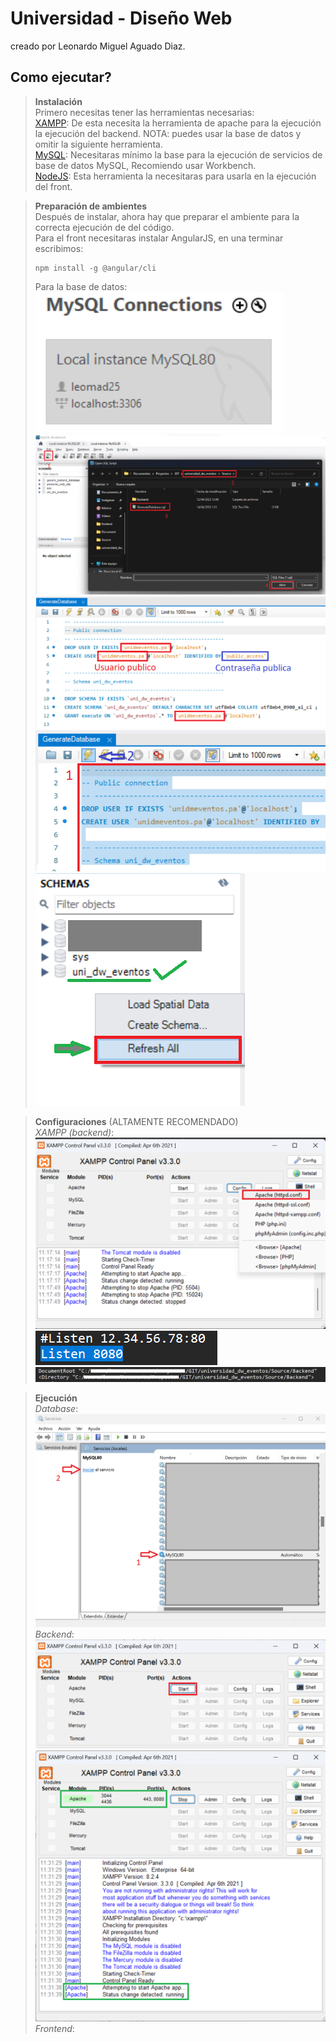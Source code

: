 # Universidad - Diseño Web
creado por Leonardo Miguel Aguado Diaz.  
## Como ejecutar?  
> **Instalación**  
> Primero necesitas tener las herramientas necesarias:  
> [XAMPP](https://www.apachefriends.org/es/index.html): De esta necesita la herramienta de apache para la ejecución la ejecución del backend. NOTA: puedes usar la base de datos y omitir la siguiente herramienta.  
> [MySQL](https://dev.mysql.com/downloads/mysql): Necesitaras mínimo la base para la ejecución de servicios de base de datos MySQL, Recomiendo usar Workbench.  
> [NodeJS](https://nodejs.org/es/download): Esta herramienta la necesitaras para usarla en la ejecución del front.

> **Preparación de ambientes**  
> Después de instalar, ahora hay que preparar el ambiente para la correcta ejecución de del código.  
> Para el front necesitaras instalar AngularJS, en una terminar escribimos:
> ```
> npm install -g @angular/cli
> ```
> Para la base de datos:  
> ![image](Document/Capturas%20de%20pantalla/Base%20de%20datos/ConectarseALaBaseDeDatos.png)  
> ![image](Document/Capturas%20de%20pantalla/Base%20de%20datos/AbrirScript.png)  
> ![image](Document/Capturas%20de%20pantalla/Base%20de%20datos/EdicionDeUsuario.png)  
> ![image](Document/Capturas%20de%20pantalla/Base%20de%20datos/EjecucionDeScript.png)  
> ![image](Document/Capturas%20de%20pantalla/Base%20de%20datos/CheckScript.png)  

> **Configuraciones** (ALTAMENTE RECOMENDADO)  
> *XAMPP (backend)*:  
> ![image](Document/Capturas%20de%20pantalla/Backend/AccederConfig.png)  
> ![image](Document/Capturas%20de%20pantalla/Backend/editPort.png)  
> ![image](Document/Capturas%20de%20pantalla/Backend/editFolder.png)  

> **Ejecución**  
> *Database*:  
> ![image](Document/Capturas%20de%20pantalla/Base%20de%20datos/init/startMySQL.png)  
> *Backend*:  
> ![image](Document/Capturas%20de%20pantalla/Backend/init/startXampp.png)  
> ![image](Document/Capturas%20de%20pantalla/Backend/init/CheckXampp.png)  
> *Frontend*:  
